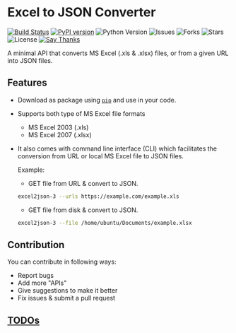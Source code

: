 # Excel to JSON Converter
[![Build Status](https://travis-ci.org/toransahu/excel2json-3.svg?branch=master)](https://travis-ci.org/toransahu/excel2json-3)
[![PyPI version](https://badge.fury.io/py/excel2json-3.svg)](https://badge.fury.io/py/excel2json-3)
![Python Version](https://img.shields.io/badge/python-3%2C%203.6-yellow.svg)
![Issues](https://img.shields.io/github/issues/toransahu/excel2json-3.svg)
![Forks](https://img.shields.io/github/forks/toransahu/excel2json-3.svg)
![Stars](https://img.shields.io/github/stars/toransahu/excel2json-3.svg)
![License](https://img.shields.io/github/license/toransahu/excel2json-3.svg)
[![Say Thanks](https://img.shields.io/badge/Say%20Thanks-!-1EAEDB.svg)](https://saythanks.io/to/toransahu)

A minimal API that converts MS Excel (.xls & .xlsx) files, or from a given URL into JSON files.

## Features
- Download as package using [`pip`](https://pypi.org/project/pip/) and use in your code. 
- Supports both type of MS Excel file formats
    - MS Excel 2003 (.xls)
    - MS Excel 2007 (.xlsx)

- It also comes with command line interface (CLI) which facilitates the conversion from URL or local MS Excel file to JSON files.

    Example:

    - GET file from URL & convert to JSON.
    ```bash
    excel2json-3 --urls https://example.com/example.xls
    ```
    
    - GET file from disk & convert to JSON.
    ```bash
    excel2json-3 --file /home/ubuntu/Documents/example.xlsx
    ```


## Contribution
You can contribute in following ways:

- Report bugs
- Add more "APIs" 
- Give suggestions to make it better
- Fix issues & submit a pull request

## [TODOs](/docs/TODO.md)
